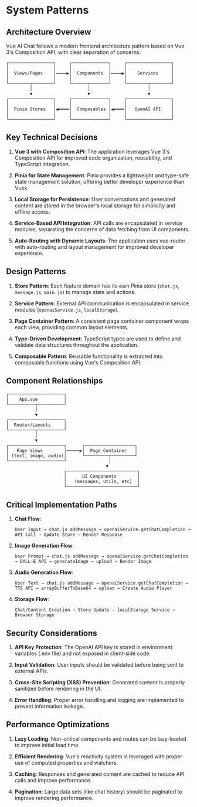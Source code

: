# System Patterns

## Architecture Overview

Vue AI Chat follows a modern frontend architecture pattern based on Vue 3's Composition API, with clear separation of concerns:

```
┌─────────────────┐     ┌──────────────┐     ┌─────────────────┐
│                 │     │              │     │                 │
│  Views/Pages    │━━━━▶│  Components  │━━━━▶│    Services     │
│                 │     │              │     │                 │
└────────┬────────┘     └──────┬───────┘     └────────┬────────┘
         │                     │                      │
         ▼                     ▼                      ▼
┌─────────────────┐     ┌──────────────┐     ┌─────────────────┐
│                 │     │              │     │                 │
│  Pinia Stores   │◀━━━━│  Composables │◀━━━━│   OpenAI API    │
│                 │     │              │     │                 │
└─────────────────┘     └──────────────┘     └─────────────────┘
```

## Key Technical Decisions

1. **Vue 3 with Composition API**: The application leverages Vue 3's Composition API for improved code organization, reusability, and TypeScript integration.

2. **Pinia for State Management**: Pinia provides a lightweight and type-safe state management solution, offering better developer experience than Vuex.

3. **Local Storage for Persistence**: User conversations and generated content are stored in the browser's local storage for simplicity and offline access.

4. **Service-Based API Integration**: API calls are encapsulated in service modules, separating the concerns of data fetching from UI components.

5. **Auto-Routing with Dynamic Layouts**: The application uses vue-router with auto-routing and layout management for improved developer experience.

## Design Patterns

1. **Store Pattern**: Each feature domain has its own Pinia store (`chat.js`, `message.js`, `main.js`) to manage state and actions.

2. **Service Pattern**: External API communication is encapsulated in service modules (`openaiService.js`, `localStorage`).

3. **Page Container Pattern**: A consistent page container component wraps each view, providing common layout elements.

4. **Type-Driven Development**: TypeScript types are used to define and validate data structures throughout the application.

5. **Composable Pattern**: Reusable functionality is extracted into composable functions using Vue's Composition API.

## Component Relationships

```
┌─────────────────────┐
│    App.vue          │
└──────────┬──────────┘
           │
           ▼
┌─────────────────────┐
│  Router/Layouts     │
└──────────┬──────────┘
           │
           ▼
┌─────────────────────┐      ┌───────────────────┐
│   Page Views        │─────▶│  Page Container   │
│ (text, image, audio)│      └─────────┬─────────┘
└─────────────────────┘                │
                                      ▼
                      ┌───────────────────────────┐
                      │      UI Components        │
                      │   (messages, utils, etc)  │
                      └───────────────────────────┘
```

## Critical Implementation Paths

1. **Chat Flow**:
   ```
   User Input → chat.js addMessage → openaiService.getChatCompletion → API Call → Update Store → Render Response
   ```

2. **Image Generation Flow**:
   ```
   User Prompt → chat.js addMessage → openaiService.getChatCompletion → DALL-E API → generateImage → upload → Render Image
   ```

3. **Audio Generation Flow**:
   ```
   User Text → chat.js addMessage → openaiService.getChatCompletion → TTS API → arrayBufferToBase64 → upload → Create Audio Player
   ```

4. **Storage Flow**:
   ```
   Chat/Content Creation → Store Update → localStorage Service → Browser Storage
   ```

## Security Considerations

1. **API Key Protection**: The OpenAI API key is stored in environment variables (.env file) and not exposed in client-side code.

2. **Input Validation**: User inputs should be validated before being sent to external APIs.

3. **Cross-Site Scripting (XSS) Prevention**: Generated content is properly sanitized before rendering in the UI.

4. **Error Handling**: Proper error handling and logging are implemented to prevent information leakage.

## Performance Optimizations

1. **Lazy Loading**: Non-critical components and routes can be lazy-loaded to improve initial load time.

2. **Efficient Rendering**: Vue's reactivity system is leveraged with proper use of computed properties and watchers.

3. **Caching**: Responses and generated content are cached to reduce API calls and improve performance.

4. **Pagination**: Large data sets (like chat history) should be paginated to improve rendering performance. 